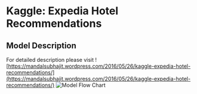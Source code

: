 # Kaggle: Expedia Hotel Recommendations
## Model Description
For detailed description please visit ![https://mandalsubhajit.wordpress.com/2016/05/26/kaggle-expedia-hotel-recommendations/](https://mandalsubhajit.wordpress.com/2016/05/26/kaggle-expedia-hotel-recommendations/)
![Model Flow Chart](https://raw.githubusercontent.com/mandalsubhajit/Kaggle--Expedia-Hotel-Recommendations/master/Model%20Flow.png)